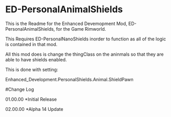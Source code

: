 # ED-PersonalAnimalShields
This is the Readme for the Enhanced Devemopment Mod, ED-PersonalAnimalShields, for the Game Rimworld.

This Requires ED-PersonalNanoShields inorder to function as all of the logic is contained in that mod.

All this mod does is change the thingClass on the aninmals so that they are able to have shields enabled.


This is done with setting:

<thingClass>Enhanced_Development.PersonalShields.Animal.ShieldPawn</thingClass>

#Change Log

01.00.00
*Initial Release

02.00.00
*Alpha 14 Update